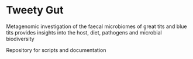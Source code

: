 # Tweety Gut

Metagenomic investigation of the faecal microbiomes of great tits and blue tits provides insights into the host, diet, pathogens and microbial biodiversity

Repository for scripts and documentation
